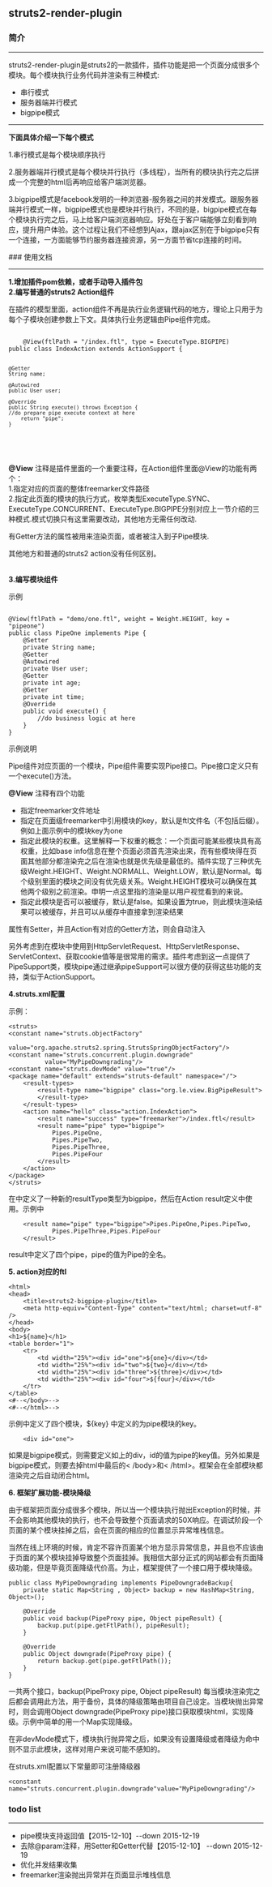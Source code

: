 ## struts2-render-plugin
### 简介
<hr>
   struts2-render-plugin是struts2的一款插件，插件功能是把一个页面分成很多个模块。每个模块执行业务代码并渲染有三种模式:
	<ul>
		<li>串行模式 
		<li>服务器端并行模式
		<li>bigpipe模式
	</ul>
	<hr>
	<b>下面具体介绍一下每个模式</b>
	<p>
		1.串行模式是每个模块顺序执行
	</p>
	<p>
	  2.服务器端并行模式是每个模块并行执行（多线程），当所有的模块执行完之后拼成一个完整的html后再响应给客户端浏览器。
	</p>
	<p>
		3.bigpipe模式是facebook发明的一种浏览器-服务器之间的并发模式。跟服务器端并行模式一样，bigpipe模式也是模块并行执行，不同的是，bigpipe模式在每个模块执行完之后，马上给客户端浏览器响应。好处在于客户端能够立刻看到响应，提升用户体验。这个过程让我们不经想到Ajax，跟ajax区别在于bigpipe只有一个连接，一方面能够节约服务器连接资源，另一方面节省tcp连接的时间。
	</p>
### 使用文档
<hr>
<b>1.增加插件pom依赖，或者手动导入插件包</b></br>
<b>2.编写普通的struts2 Action组件</b>
<p>
	在插件的模型里面，action组件不再是执行业务逻辑代码的地方，理论上只用于为每个子模块创建参数上下文。具体执行业务逻辑由Pipe组件完成。
</p>
<pre>
<code>
	@View(ftlPath = "/index.ftl", type = ExecuteType.BIGPIPE)
public class IndexAction extends ActionSupport {

    @Getter
    String name;

    @Autowired
    public User user;

    @Override
    public String execute() throws Exception {
    //do prepare pipe execute context at here
        return "pipe";
    }
</code>
	</pre>
<p>
	<b>@View</b> 注释是插件里面的一个重要注释，在Action组件里面@View的功能有两个：<br>
	1.指定对应的页面的整体freemarker文件路径</br>
	2.指定此页面的模块的执行方式，枚举类型ExecuteType.SYNC、ExecuteType.CONCURRENT、ExecuteType.BIGPIPE分别对应上一节介绍的三种模式.模式切换只有这里需要改动，其他地方无需任何改动.
</p>

<p>
	有Getter方法的属性被用来渲染页面，或者被注入到子Pipe模块.
</p>
<p>
其他地方和普通的struts2 action没有任何区别。
</p>
<br>
<b>3.编写模块组件</b>
<p>示例<p>
<pre><code>
@View(ftlPath = "demo/one.ftl", weight = Weight.HEIGHT, key = "pipeone")
public class PipeOne implements Pipe {
    @Setter
    private String name;
    @Getter
    @Autowired
    private User user;
    @Getter
    private int age;
    @Getter
    private int time;
    @Override
    public void execute() {
        //do business logic at here
    }
}
</code></pre>

<p>示例说明<p>
<p>Pipe组件对应页面的一个模块，Pipe组件需要实现Pipe接口。Pipe接口定义只有一个execute()方法。</p>
<p>
	<b>@View</b> 注释有四个功能<br>
	<ul>
		<li>指定freemarker文件地址
		<li>指定在页面级freemarker中引用模块的key，默认是ftl文件名（不包括后缀）。例如上面示例中的模块key为one
		<li>指定此模块的权重。这里解释一下权重的概念：一个页面可能某些模块具有高权重，比如base info信息在整个页面必须首先渲染出来，而有些模块得在页面其他部分都渲染完之后在渲染也就是优先级是最低的。插件实现了三种优先级Weight.HEIGHT、Weight.NORMALL、Weight.LOW，默认是Normal。每个级别里面的模块之间没有优先级关系。Weight.HEIGHT模块可以确保在其他两个级别之前渲染。申明一点这里指的渲染是以用户视觉看到的来说。
		<li>指定此模块是否可以被缓存，默认是false。如果设置为true，则此模块渲染结果可以被缓存，并且可以从缓存中直接拿到渲染结果
	</ul>
</p>
<p>
    属性有Setter，并且Action有对应的Getter方法，则会自动注入
</p>

<p>
	另外考虑到在模块中使用到HttpServletRequest、HttpServletResponse、ServletContext、获取cookie值等是很常用的需求。插件考虑到这一点提供了PipeSupport类，模块pipe通过继承pipeSupport可以很方便的获得这些功能的支持，类似于ActionSupport。
</p>
<p><b>4.struts.xml配置</b></p>
<p>
	示例：
</p>
         
	<struts>
    <constant name="struts.objectFactory"
              value="org.apache.struts2.spring.StrutsSpringObjectFactory"/>
    <constant name="struts.concurrent.plugin.downgrade"
              value="MyPipeDowngrading"/>
    <constant name="struts.devMode" value="true"/>
    <package name="default" extends="struts-default" namespace="/">
        <result-types>
            <result-type name="bigpipe" class="org.le.view.BigPipeResult">
            </result-type>
        </result-types>
        <action name="hello" class="action.IndexAction">
            <result name="success" type="freemarker">/index.ftl</result>
            <result name="pipe" type="bigpipe">
            	Pipes.PipeOne,
            	Pipes.PipeTwo,
                Pipes.PipeThree,
                Pipes.PipeFour
            </result>
        </action>
    </package>
	</struts>
	
<p>
	在<result-types>中定义了一种新的resultType类型为bigpipe，然后在Action result定义中使用。示例中
	
		<result name="pipe" type="bigpipe">Pipes.PipeOne,Pipes.PipeTwo,
                Pipes.PipeThree,Pipes.PipeFour
        </result>  
        
result中定义了四个pipe，pipe的值为Pipe的全名。          

</p>
<p><b>5. action对应的ftl</b></p>

	<html>
	<head>
    	<title>struts2-bigpipe-plugin</title>
    	<meta http-equiv="Content-Type" content="text/html; charset=utf-8" />
	</head>
	<body>
	<h1>${name}</h1>
	<table border="1">
    	<tr>
        	<td width="25%"><div id="one">${one}</div></td>
	        <td width="25%"><div id="two">${two}</div></td>
    	    <td width="25%"><div id="three">${three}</div></td>
        	<td width="25%"><div id="four">${four}</div></td>
	    </tr>
	</table>
	<#--</body>-->
	<#--</html>-->
<p>
	示例中定义了四个模块，${key} 中定义的为pipe模块的key。
	
		<div id="one">
		
如果是bigpipe模式，则需要定义如上的div，id的值为pipe的key值。另外如果是bigpipe模式，则要去掉html中最后的< /body>和< /html>。框架会在全部模块都渲染完之后自动闭合html。
</p>
<p><b>6. 框架扩展功能-模块降级</b></p>
<p>
	由于框架把页面分成很多个模块，所以当一个模块执行抛出Exception的时候，并不会影响其他模块的执行，也不会导致整个页面请求的50X响应。在调试阶段一个页面的某个模块挂掉之后，会在页面的相应的位置显示异常堆栈信息。
</p>
<p>
	当然在线上环境的时候，肯定不容许页面某个地方显示异常信息，并且也不应该由于页面的某个模块挂掉导致整个页面挂掉。我相信大部分正式的网站都会有页面降级功能，但是毕竟页面降级代价高。为止，框架提供了一个接口用于模块降级。
</p>
	
	public class MyPipeDowngrading implements PipeDowngradeBackup{
    	private static Map<String , Object> backup = new HashMap<String, Object>();

    	@Override
    	public void backup(PipeProxy pipe, Object pipeResult) {
    	    backup.put(pipe.getFtlPath(), pipeResult);
	    }

    	@Override
	    public Object downgrade(PipeProxy pipe) {
    	    return backup.get(pipe.getFtlPath());
	    }
	}
<p>
	一共两个接口，backup(PipeProxy pipe, Object pipeResult) 每当模块渲染完之后都会调用此方法，用于备份，具体的降级策略由项目自己设定。当模块抛出异常时，则会调用Object downgrade(PipeProxy pipe)接口获取模块html，实现降级。示例中简单的用一个Map实现降级。
</p>
<p>
在非devMode模式下，模块执行抛异常之后，如果没有设置降级或者降级为命中则不显示此模块，这样对用户来说可能不感知的。
</p>
<p>
在struts.xml配置以下常量即可注册降级器

	<constant name="struts.concurrent.plugin.downgrade"value="MyPipeDowngrading"/>

</p>

### todo list
<hr>
<p>
	<ul>
	     <li>pipe模块支持返回值【2015-12-10】--down 2015-12-19
	     <li>去除@param注释，用Setter和Getter代替【2015-12-10】 --down 2015-12-19
	     <li>优化并发结果收集
	     <li>freemarker渲染抛出异常并在页面显示堆栈信息
	</ul>
</p>




